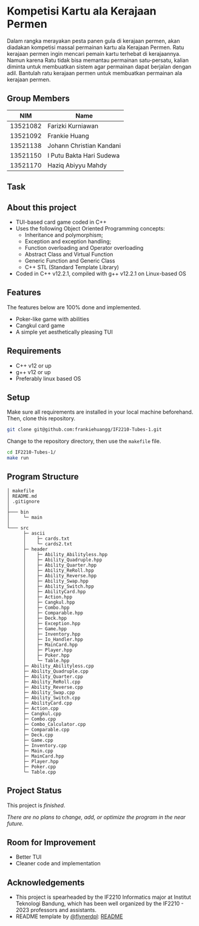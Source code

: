 # Kompetisi Kartu ala Kerajaan Permen

Dalam rangka merayakan pesta panen gula di kerajaan permen, akan diadakan kompetisi massal permainan kartu ala Kerajaan Permen. Ratu kerajaan permen ingin mencari pemain kartu terhebat di kerajaannya. Namun karena Ratu tidak bisa memantau permainan satu-persatu, kalian diminta untuk membuatkan sistem agar permainan dapat berjalan dengan adil. Bantulah ratu kerajaan permen untuk membuatkan permainan ala kerajaan permen.

## Group Members
| NIM      | Name                        |
| -------- | ----------------------------|
| 13521082 | Farizki Kurniawan			 |
| 13521092 | Frankie Huang               |
| 13521138 | Johann Christian Kandani    |
| 13521150 | I Putu Bakta Hari Sudewa    |
| 13521170 | Haziq Abiyyu Mahdy			 |

## Task 

## About this project
- TUI-based card game coded in C++
- Uses the following Object Oriented Programming concepts:
	- Inheritance and polymorphism;
	- Exception and exception handling;
	- Function overloading and Operator overloading
	- Abstract Class and Virtual Function
	- Generic Function and Generic Class
	- C++ STL (Standard Template Library)
- Coded in C++ v12.2.1, compiled with g++ v12.2.1 on Linux-based OS

## Features

The features below are 100% done and implemented.
- Poker-like game with abilities
- Cangkul card game
- A simple yet aesthetically pleasing TUI

## Requirements
- C++ v12 or up
- g++ v12 or up
- Preferably linux based OS

## Setup
Make sure all requirements are installed in your local machine beforehand. Then, clone this repository.
```bash
git clone git@github.com:frankiehuangg/IF2210-Tubes-1.git
```

Change to the repository directory, then use the `makefile` file.
```bash
cd IF2210-Tubes-1/
make run
```

## Program Structure

```
│ makefile
│ README.md
│ .gitignore
│
├─── bin
│     └─ main
│
└─── src
      ├─ ascii
      │    ├─ cards.txt
      │    └─ cards2.txt
      ├─ header
      │    ├─ Ability_Abilityless.hpp
      │    ├─ Ability_Quadruple.hpp
      │    ├─ Ability_Quarter.hpp
      │    ├─ Ability_ReRoll.hpp
      │    ├─ Ability_Reverse.hpp
      │    ├─ Ability_Swap.hpp
      │    ├─ Ability_Switch.hpp
      │    ├─ AbilityCard.hpp
      │    ├─ Action.hpp
      │    ├─ Cangkul.hpp
      │    ├─ Combo.hpp
      │    ├─ Comparable.hpp
      │    ├─ Deck.hpp
      │    ├─ Exception.hpp
      │    ├─ Game.hpp
      │    ├─ Inventory.hpp
      │    ├─ Io_Handler.hpp
      │    ├─ MainCard.hpp
      │    ├─ Player.hpp
      │    ├─ Poker.hpp
      │    └─ Table.hpp
      ├─ Ability_Abilityless.cpp
      ├─ Ability_Quadruple.cpp
      ├─ Ability_Quarter.cpp
      ├─ Ability_ReRoll.cpp
      ├─ Ability_Reverse.cpp
      ├─ Ability_Swap.cpp
      ├─ Ability_Switch.cpp
      ├─ AbilityCard.cpp
      ├─ Action.cpp
      ├─ Cangkul.cpp
      ├─ Combo.cpp
      ├─ Combo_Calculator.cpp
      ├─ Comparable.cpp
      ├─ Deck.cpp
      ├─ Game.cpp
      ├─ Inventory.cpp
      ├─ Main.cpp
      ├─ MainCard.hpp
      ├─ Player.hpp
      ├─ Poker.cpp
      └─ Table.cpp
```

## Project Status
This project is *finished*.

*There are no plans to change, add, or optimize the program in the near future.*

## Room for Improvement
- Better TUI
- Cleaner code and implementation

## Acknowledgements
- This project is spearheaded by the IF2210 Informatics major at Institut Teknologi Bandung, which has been well organized by the IF2210 - 2023 professors and assistants.
- README template by [@flynerdpl](https://www.flynerd.pl/): [README](https://github.com/ritaly/README-cheatsheet)
